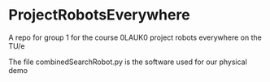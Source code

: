 # ProjectRobotsEverywhere
A repo for group 1 for the course 0LAUK0 project robots everywhere on the TU/e

The file combinedSearchRobot.py is the software used for our physical demo
